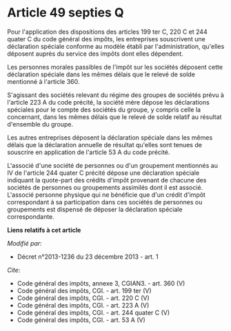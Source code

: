 # Article 49 septies Q

Pour l'application des dispositions des articles 199 ter C, 220 C et 244 quater C du code général des impôts, les entreprises
souscrivent une déclaration spéciale conforme au modèle établi par l'administration, qu'elles déposent auprès du service des
impôts dont elles dépendent. 

Les personnes morales passibles de l'impôt sur les sociétés déposent cette déclaration spéciale dans les mêmes délais que le
relevé de solde mentionné à l'article 360. 

S'agissant des sociétés relevant du régime des groupes de sociétés prévu à l'article 223 A du code précité, la société mère
dépose les déclarations spéciales pour le compte des sociétés du groupe, y compris celle la concernant, dans les mêmes délais
que le relevé de solde relatif au résultat d'ensemble du groupe. 

Les autres entreprises déposent la déclaration spéciale dans les mêmes délais que la déclaration annuelle de résultat
qu'elles sont tenues de souscrire en application de l'article 53 A du code précité. 

L'associé d'une société de personnes ou d'un groupement mentionnés au IV de l'article 244 quater C précité dépose une
déclaration spéciale indiquant la quote-part des crédits d'impôt provenant de chacune des sociétés de personnes ou
groupements assimilés dont il est associé. L'associé personne physique qui ne bénéficie que d'un crédit d'impôt correspondant
à sa participation dans ces sociétés de personnes ou groupements est dispensé de déposer la déclaration spéciale
correspondante.

**Liens relatifs à cet article**

_Modifié par_:

  - Décret n°2013-1236 du 23 décembre 2013 - art. 1

_Cite_:

  - Code général des impôts, annexe 3, CGIAN3. - art. 360 (V)
  - Code général des impôts, CGI. - art. 199 ter (V)
  - Code général des impôts, CGI. - art. 220 C (V)
  - Code général des impôts, CGI. - art. 223 A (V)
  - Code général des impôts, CGI. - art. 244 quater C (V)
  - Code général des impôts, CGI. - art. 53 A (V)
